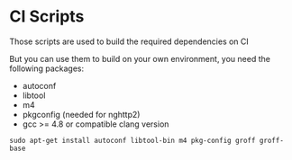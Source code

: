 # CI Scripts

Those scripts are used to build the required dependencies on CI

But you can use them to build on your own environment, you need the following packages:
- autoconf
- libtool
- m4
- pkgconfig (needed for nghttp2)
- gcc >= 4.8 or compatible clang version
```
sudo apt-get install autoconf libtool-bin m4 pkg-config groff groff-base
```
